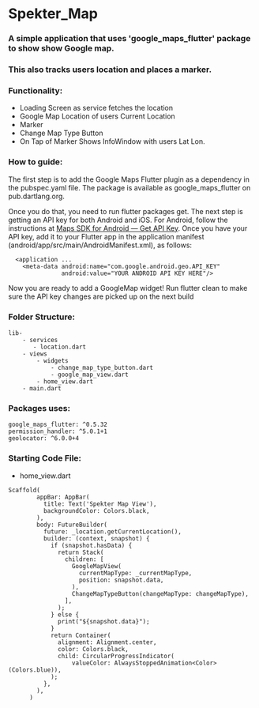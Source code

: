# Spekter_Map
 
### A simple application that uses 'google_maps_flutter' package to show show Google map. 
### This also tracks users location and places a marker.

### Functionality:

- Loading Screen as service fetches the location
- Google Map Location of users Current Location
- Marker
- Change Map Type Button
- On Tap of Marker Shows InfoWindow with users Lat Lon.

### How to guide:

The first step is to add the Google Maps Flutter plugin as a dependency in the pubspec.yaml file. The package is available as google_maps_flutter on pub.dartlang.org.

Once you do that, you need to run flutter packages get.
The next step is getting an API key for both Android and iOS. For Android, follow the instructions at [Maps SDK for Android — Get API Key][Get Api Key]. Once you have your API key, add it to your Flutter app in the application manifest (android/app/src/main/AndroidManifest.xml), as follows:

```<manifest ...
  <application ...
    <meta-data android:name="com.google.android.geo.API_KEY"
               android:value="YOUR ANDROID API KEY HERE"/>
```

Now you are ready to add a GoogleMap widget! Run flutter clean to make sure the API key changes are picked up on the next build

### Folder Structure:
```
lib-
    - services
       - location.dart
    - views
        - widgets
            - change_map_type_button.dart
            - google_map_view.dart
        - home_view.dart
    - main.dart
```

### Packages uses:

```
google_maps_flutter: ^0.5.32
permission_handler: ^5.0.1+1
geolocator: ^6.0.0+4
```

### Starting Code File:

- home_view.dart
```
Scaffold(
        appBar: AppBar(
          title: Text('Spekter Map View'),
          backgroundColor: Colors.black,
        ),
        body: FutureBuilder(
          future: _location.getCurrentLocation(),
          builder: (context, snapshot) {
            if (snapshot.hasData) {
              return Stack(
                children: [
                  GoogleMapView(
                    currentMapType: _currentMapType,
                    position: snapshot.data,
                  ),
                  ChangeMapTypeButton(changeMapType: changeMapType),
                ],
              );
            } else {
              print("${snapshot.data}");
            }
            return Container(
              alignment: Alignment.center,
              color: Colors.black,
              child: CircularProgressIndicator(
                  valueColor: AlwaysStoppedAnimation<Color>(Colors.blue)),
            );
          },
        ),
      )
```

[Get Api Key]: https://developers.google.com/maps/documentation/android-sdk/get-api-key

